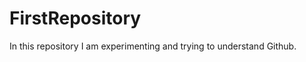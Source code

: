 FirstRepository
===============

In this repository I am experimenting and trying to understand Github.
